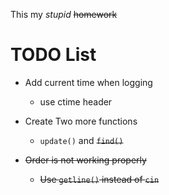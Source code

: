 
This my *stupid* <del>homework</del>


<a id="orgd8a986d"></a>

# TODO List

-   Add current time when logging
    - use ctime header

-   Create Two more functions
    -   `update()` and <del>`find()`</del>

-   <del>Order is not working properly</del>
    -   <del>Use `getline()` instead of `cin`</del>


